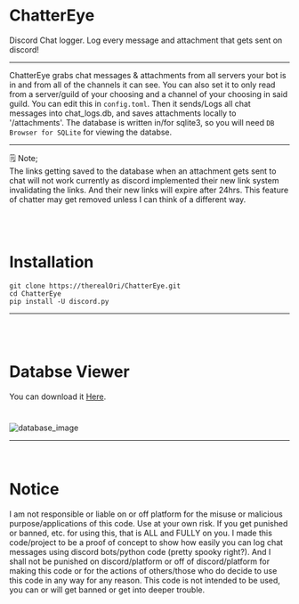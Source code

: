 # ChatterEye
Discord Chat logger. Log every message and attachment that gets sent on discord!
__ __

ChatterEye grabs chat messages & attachments from all servers your bot is in and from all of the channels it can see. You can also set it to only read from a server/guild of your choosing and a channel of your choosing in said guild. You can edit this in `config.toml`. Then it sends/Logs all chat messages into chat_logs.db, and saves attachments locally to '/attachments'.
The database is written in/for sqlite3, so you will need `DB Browser for SQLite` for viewing the databse.
__ __
🗒️ Note; <br> The links getting saved to the database when an attachment gets sent to chat will not work currently as discord implemented their new link system invalidating the links. And their new links will expire after 24hrs.
This feature of chatter may get removed unless I can think of a different way.

<br> 
<br>

# Installation
```
git clone https://therealOri/ChatterEye.git
cd ChatterEye
pip install -U discord.py
```
__ __

<br>
<br>

# Databse Viewer 
You can download it [Here](https://sqlitebrowser.org/).
#
![database_image](https://github.com/therealOri/Chatter/assets/45724082/3e1c8a9e-b551-4300-90a7-e3ac5607efff.png)
__ __

<br>

# Notice
I am not responsible or liable on or off platform for the misuse or malicious purpose/applications of this code. Use at your own risk. If you get punished or banned, etc. for using this, that is ALL and FULLY on you. I made this code/project to be a proof of concept to show how easily you can log chat messages using discord bots/python code (pretty spooky right?). And I shall not be punished on discord/platform or off of discord/platform for making this code or for the actions of others/those who do decide to use this code in any way for any reason. This code is not intended to be used, you can or will get banned or get into deeper trouble.
